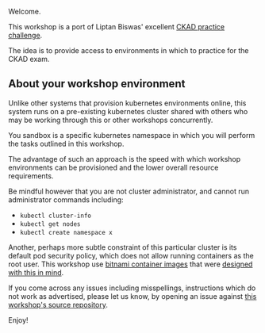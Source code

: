 Welcome.

This workshop is a port of Liptan Biswas' excellent [CKAD practice challenge](https://www.katacoda.com/liptanbiswas/courses/ckad-practice-challenges).

The idea is to provide access to environments in which to practice for the CKAD exam.

## About your workshop environment

Unlike other systems that provision kubernetes environments online, this system runs on a pre-existing kubernetes cluster shared with others who may be working through this or other workshops concurrently.

You sandbox is a specific kubernetes namespace in which you will perform the tasks outlined in this workshop.

The advantage of such an approach is the speed with which workshop environments can be provisioned and the lower overall resource requirements.

Be mindful however that you are not cluster administrator, and cannot run administrator commands including:

- `kubectl cluster-info`
- `kubectl get nodes`
- `kubectl create namespace x`

Another, perhaps more subtle constraint of this particular cluster is its default pod security policy, which does not allow running containers as the root user.  This workshop use [bitnami container images](https://bitnami.com/stacks/containers) that were [designed with this in mind](https://engineering.bitnami.com/articles/why-non-root-containers-are-important-for-security.html).

If you come across any issues including misspellings, instructions which do not work as advertised, please let us know, by opening an issue against [this workshop's source repository](https://github.com/kube-academy/lab-ckad-multicontainer-pods/).

Enjoy!
